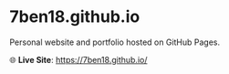 # 7ben18.github.io

Personal website and portfolio hosted on GitHub Pages.

🌐 **Live Site**: https://7ben18.github.io/
